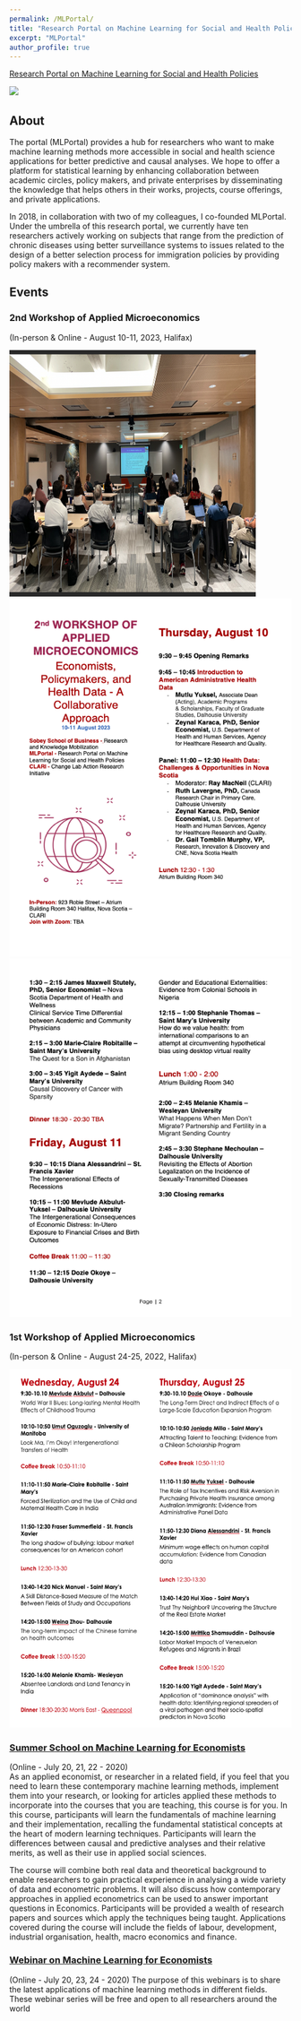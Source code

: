 ```yaml
---
permalink: /MLPortal/
title: "Research Portal on Machine Learning for Social and Health Policies"
excerpt: "MLPortal"
author_profile: true
---
```


[Research Portal on Machine Learning for Social and Health Policies](https://sites.google.com/view/mlportal/home) 

![](https://cdn.mathpix.com/snip/images/MJvBOjXHyB3E3ZZMocAO1gIszxL94_hjaRcrAwTRx94.original.fullsize.png)

## About
The portal (MLPortal) provides a hub for researchers who want to make machine learning methods more accessible in social and health science applications for better predictive and causal analyses. We hope to offer a platform for statistical learning by enhancing collaboration between academic circles, policy makers, and private enterprises by disseminating the knowledge that helps others in their works, projects, course offerings, and private applications.

In 2018, in collaboration with two of my colleagues, I co-founded MLPortal. Under the umbrella of this research portal, we currently have ten researchers actively working on subjects that range from the prediction of chronic diseases using better surveillance systems to issues related to the design of a better selection process for immigration policies by providing policy makers with a recommender system.

## Events

### 2nd Workshop of Applied Microeconomics
(In-person & Online - August 10-11, 2023, Halifax)

<img src="/images/Image.png"  width="440" height="440">    
<img src="/images/Program21.png"  width="640" height="640">  
<img src="/images/Program22.png"  width="640" height="640"> 

### 1st Workshop of Applied Microeconomics
(In-person & Online - August 24-25, 2022, Halifax)
  
<img src="/images/Program.png"  width="640" height="640">  

### [Summer School on Machine Learning for Economists](https://sites.google.com/view/mlportal/online-events/online-lectures?authuser=0)
(Online - July 20, 21, 22 - 2020)    
As an applied economist, or researcher in a related field, if you feel that you need to learn these contemporary machine learning methods, implement them into your research, or looking for articles applied these methods to incorporate into the courses that you are teaching, this course is for you. In this course, participants will learn the fundamentals of machine learning and their implementation, recalling the fundamental statistical concepts at the heart of modern learning techniques. Participants will learn the differences between causal and predictive analyses and their relative merits, as well as their use in applied social sciences.

The course will combine both real data and theoretical background to enable researchers to gain practical experience in analysing a wide variety of data and econometric problems. It will also discuss how contemporary approaches in applied econometrics can be used to answer important questions in Economics. Participants will be provided a wealth of research papers and sources which apply the techniques being taught. Applications covered during the course will include the fields of labour, development, industrial organisation, health, macro economics and finance.

### [Webinar on Machine Learning for Economists](https://sites.google.com/view/mlportal/online-events/webinar-series?authuser=0)
(Online - July 20, 23, 24 - 2020)
The purpose of this webinars is to share the latest applications of machine learning methods in different fields. These webinar series will be free and open to all researchers around the world







